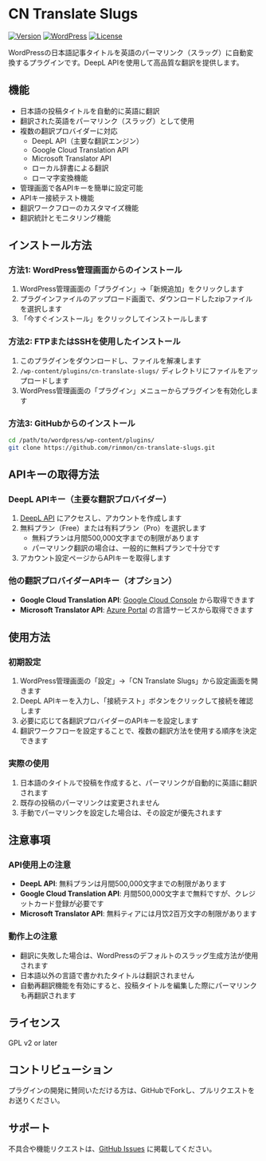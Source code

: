 # CN Translate Slugs

[![Version](https://img.shields.io/badge/version-2.0.8-blue.svg)](https://github.com/rinmon/cn-translate-slugs/releases)
[![WordPress](https://img.shields.io/badge/wordpress-5.0%2B-green.svg)](https://wordpress.org/)
[![License](https://img.shields.io/badge/license-GPL--2.0%2B-orange.svg)](https://www.gnu.org/licenses/gpl-2.0.html)

WordPressの日本語記事タイトルを英語のパーマリンク（スラッグ）に自動変換するプラグインです。DeepL APIを使用して高品質な翻訳を提供します。

## 機能

- 日本語の投稿タイトルを自動的に英語に翻訳
- 翻訳された英語をパーマリンク（スラッグ）として使用
- 複数の翻訳プロバイダーに対応
  - DeepL API（主要な翻訳エンジン）
  - Google Cloud Translation API
  - Microsoft Translator API
  - ローカル辞書による翻訳
  - ローマ字変換機能
- 管理画面で各APIキーを簡単に設定可能
- APIキー接続テスト機能
- 翻訳ワークフローのカスタマイズ機能
- 翻訳統計とモニタリング機能

## インストール方法

### 方法1: WordPress管理画面からのインストール

1. WordPress管理画面の「プラグイン」→「新規追加」をクリックします
2. プラグインファイルのアップロード画面で、ダウンロードしたzipファイルを選択します
3. 「今すぐインストール」をクリックしてインストールします

### 方法2: FTPまたはSSHを使用したインストール

1. このプラグインをダウンロードし、ファイルを解凍します
2. `/wp-content/plugins/cn-translate-slugs/` ディレクトリにファイルをアップロードします
3. WordPress管理画面の「プラグイン」メニューからプラグインを有効化します

### 方法3: GitHubからのインストール

```bash
cd /path/to/wordpress/wp-content/plugins/
git clone https://github.com/rinmon/cn-translate-slugs.git
```

## APIキーの取得方法

### DeepL APIキー（主要な翻訳プロバイダー）

1. [DeepL API](https://www.deepl.com/pro-api) にアクセスし、アカウントを作成します
2. 無料プラン（Free）または有料プラン（Pro）を選択します
   - 無料プランは月間500,000文字までの制限があります
   - パーマリンク翻訳の場合は、一般的に無料プランで十分です
3. アカウント設定ページからAPIキーを取得します

### 他の翻訳プロバイダーAPIキー（オプション）

- **Google Cloud Translation API**: [Google Cloud Console](https://console.cloud.google.com/) から取得できます
- **Microsoft Translator API**: [Azure Portal](https://portal.azure.com/) の言語サービスから取得できます

## 使用方法

### 初期設定

1. WordPress管理画面の「設定」→「CN Translate Slugs」から設定画面を開きます
2. DeepL APIキーを入力し、「接続テスト」ボタンをクリックして接続を確認します
3. 必要に応じて各翻訳プロバイダーのAPIキーを設定します
4. 翻訳ワークフローを設定することで、複数の翻訳方法を使用する順序を決定できます

### 実際の使用

1. 日本語のタイトルで投稿を作成すると、パーマリンクが自動的に英語に翻訳されます
2. 既存の投稿のパーマリンクは変更されません
3. 手動でパーマリンクを設定した場合は、その設定が優先されます

## 注意事項

### API使用上の注意

- **DeepL API**: 無料プランは月間500,000文字までの制限があります
- **Google Cloud Translation API**: 月間500,000文字まで無料ですが、クレジットカード登録が必要です
- **Microsoft Translator API**: 無料ティアには月饮2百万文字の制限があります

### 動作上の注意

- 翻訳に失敗した場合は、WordPressのデフォルトのスラッグ生成方法が使用されます
- 日本語以外の言語で書かれたタイトルは翻訳されません
- 自動再翻訳機能を有効にすると、投稿タイトルを編集した際にパーマリンクも再翻訳されます

## ライセンス

GPL v2 or later

## コントリビューション

プラグインの開発に賛同いただける方は、GitHubでForkし、プルリクエストをお送りください。

## サポート

不具合や機能リクエストは、[GitHub Issues](https://github.com/rinmon/cn-translate-slugs/issues) に掲載してください。
